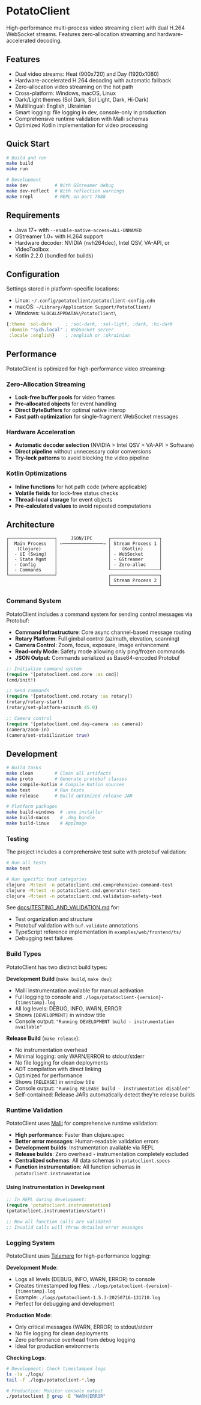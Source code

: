 # PotatoClient

High-performance multi-process video streaming client with dual H.264 WebSocket streams. Features zero-allocation streaming and hardware-accelerated decoding.

## Features

- Dual video streams: Heat (900x720) and Day (1920x1080)
- Hardware-accelerated H.264 decoding with automatic fallback
- Zero-allocation video streaming on the hot path
- Cross-platform: Windows, macOS, Linux
- Dark/Light themes (Sol Dark, Sol Light, Dark, Hi-Dark)
- Multilingual: English, Ukrainian
- Smart logging: file logging in dev, console-only in production
- Comprehensive runtime validation with Malli schemas
- Optimized Kotlin implementation for video processing

## Quick Start

```bash
# Build and run
make build
make run

# Development
make dev          # With GStreamer debug
make dev-reflect  # With reflection warnings
make nrepl        # REPL on port 7888
```

## Requirements

- Java 17+ with `--enable-native-access=ALL-UNNAMED`
- GStreamer 1.0+ with H.264 support
- Hardware decoder: NVIDIA (nvh264dec), Intel QSV, VA-API, or VideoToolbox
- Kotlin 2.2.0 (bundled for builds)

## Configuration

Settings stored in platform-specific locations:
- Linux: `~/.config/potatoclient/potatoclient-config.edn`
- macOS: `~/Library/Application Support/PotatoClient/`
- Windows: `%LOCALAPPDATA%\PotatoClient\`

```clojure
{:theme :sol-dark     ; :sol-dark, :sol-light, :dark, :hi-dark
 :domain "sych.local" ; WebSocket server
 :locale :english}    ; :english or :ukrainian
```

## Performance

PotatoClient is optimized for high-performance video streaming:

### Zero-Allocation Streaming
- **Lock-free buffer pools** for video frames
- **Pre-allocated objects** for event handling
- **Direct ByteBuffers** for optimal native interop
- **Fast path optimization** for single-fragment WebSocket messages

### Hardware Acceleration
- **Automatic decoder selection** (NVIDIA > Intel QSV > VA-API > Software)
- **Direct pipeline** without unnecessary color conversions
- **Try-lock patterns** to avoid blocking the video pipeline

### Kotlin Optimizations
- **Inline functions** for hot path code (where applicable)
- **Volatile fields** for lock-free status checks
- **Thread-local storage** for event objects
- **Pre-calculated values** to avoid repeated computations

## Architecture

```
┌─────────────────┐     JSON/IPC      ┌──────────────────┐
│  Main Process   │ ←───────────────→ │ Stream Process 1 │
│   (Clojure)     │                   │    (Kotlin)      │
│  - UI (Swing)   │                   │ - WebSocket      │
│  - State Mgmt   │                   │ - GStreamer      │
│  - Config       │                   │ - Zero-alloc     │
│  - Commands     │                   └──────────────────┘
└─────────────────┘                   ┌──────────────────┐
                                      │ Stream Process 2 │
                                      └──────────────────┘
```

### Command System

PotatoClient includes a command system for sending control messages via Protobuf:

- **Command Infrastructure**: Core async channel-based message routing
- **Rotary Platform**: Full gimbal control (azimuth, elevation, scanning)
- **Camera Control**: Zoom, focus, exposure, image enhancement
- **Read-only Mode**: Safety mode allowing only ping/frozen commands
- **JSON Output**: Commands serialized as Base64-encoded Protobuf

```clojure
;; Initialize command system
(require '[potatoclient.cmd.core :as cmd])
(cmd/init!)

;; Send commands
(require '[potatoclient.cmd.rotary :as rotary])
(rotary/rotary-start)
(rotary/set-platform-azimuth 45.0)

;; Camera control
(require '[potatoclient.cmd.day-camera :as camera])
(camera/zoom-in)
(camera/set-stabilization true)
```

## Development

```bash
# Build tasks
make clean        # Clean all artifacts
make proto        # Generate protobuf classes
make compile-kotlin # Compile Kotlin sources
make test         # Run tests
make release      # Build optimized release JAR

# Platform packages
make build-windows  # .exe installer
make build-macos    # .dmg bundle
make build-linux    # AppImage
```

### Testing

The project includes a comprehensive test suite with protobuf validation:

```bash
# Run all tests
make test

# Run specific test categories
clojure -M:test -n potatoclient.cmd.comprehensive-command-test
clojure -M:test -n potatoclient.cmd.generator-test
clojure -M:test -n potatoclient.cmd.validation-safety-test
```

See [docs/TESTING_AND_VALIDATION.md](docs/TESTING_AND_VALIDATION.md) for:
- Test organization and structure
- Protobuf validation with `buf.validate` annotations
- TypeScript reference implementation in `examples/web/frontend/ts/`
- Debugging test failures

### Build Types

PotatoClient has two distinct build types:

**Development Build** (`make build`, `make dev`):
- Malli instrumentation available for manual activation
- Full logging to console and `./logs/potatoclient-{version}-{timestamp}.log`
- All log levels: DEBUG, INFO, WARN, ERROR
- Shows `[DEVELOPMENT]` in window title
- Console output: `"Running DEVELOPMENT build - instrumentation available"`

**Release Build** (`make release`):
- No instrumentation overhead
- Minimal logging: only WARN/ERROR to stdout/stderr
- No file logging for clean deployments
- AOT compilation with direct linking
- Optimized for performance
- Shows `[RELEASE]` in window title
- Console output: `"Running RELEASE build - instrumentation disabled"`
- Self-contained: Release JARs automatically detect they're release builds

### Runtime Validation

PotatoClient uses [Malli](https://github.com/metosin/malli) for comprehensive runtime validation:

- **High performance**: Faster than clojure.spec
- **Better error messages**: Human-readable validation errors
- **Development builds**: Instrumentation available via REPL
- **Release builds**: Zero overhead - instrumentation completely excluded
- **Centralized schemas**: All data schemas in `potatoclient.specs`
- **Function instrumentation**: All function schemas in `potatoclient.instrumentation`

#### Using Instrumentation in Development

```clojure
;; In REPL during development:
(require 'potatoclient.instrumentation)
(potatoclient.instrumentation/start!)

;; Now all function calls are validated
;; Invalid calls will throw detailed error messages
```

### Logging System

PotatoClient uses [Telemere](https://github.com/taoensso/telemere) for high-performance logging:

**Development Mode**:
- Logs all levels (DEBUG, INFO, WARN, ERROR) to console
- Creates timestamped log files: `./logs/potatoclient-{version}-{timestamp}.log`
- Example: `./logs/potatoclient-1.5.3-20250716-131710.log`
- Perfect for debugging and development

**Production Mode**:
- Only critical messages (WARN, ERROR) to stdout/stderr
- No file logging for clean deployments
- Zero performance overhead from debug logging
- Ideal for production environments

**Checking Logs**:
```bash
# Development: Check timestamped logs
ls -la ./logs/
tail -f ./logs/potatoclient-*.log

# Production: Monitor console output
./potatoclient | grep -E "WARN|ERROR"
```
